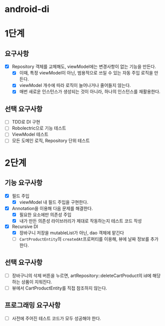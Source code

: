 # android-di

# 1단계
## 요구사항
- [x] Repository 객체를 교체해도, viewModel에는 변경사항이 없는 기능을 만든다.
  - [x] 이때, 특정 viewModel이 아닌, 범용적으로 쓰일 수 있는 자동 주입 로직을 만든다.
  - [x] viewModel 개수에 따라 로직이 늘어나거나 줄어들지 않는다.
  - [x] 매번 새로운 인스턴스가 생성되는 것이 아니라, 하나의 인스턴스를 재활용한다.

## 선택 요구사항
- [ ] TDD로 DI 구현
- [ ] Robolectric으로 기능 테스트
- [ ] ViewModel 테스트
- [ ] 모든 도메인 로직, Repository 단위 테스트

# 2단계
## 기능 요구사항
- [x] 필드 주입
  - [x] viewModel 내 필드 주입을 구현한다.

- [x] Annotation을 이용해 다음 문제를 해결한다.
  - [x] 필요한 요소에만 의존성 주입
  - [x] 내가 만든 의존성 라이브러리가 제대로 작동하는지 테스트 코드 작성

- [x] Recursive DI
  - [x] 장바구니 저장을 mutableList가 아닌, dao 객체에 맡긴다
  - [ ] `CartProductEntity`의 `createdAt`프로퍼티를 이용해, 뷰에 날짜 정보를 추가한다.

## 선택 요구사항
- [ ] 장바구니의 삭제 버튼을 누르면, artRepository::deleteCartProduct의 id에 해당하는 상품이 지워진다.
- [ ] 뷰에서 CartProductEntity를 직접 참조하지 않는다.

## 프로그래밍 요구사항
- [ ] 사전에 주어진 테스트 코드가 모두 성공해야 한다.
